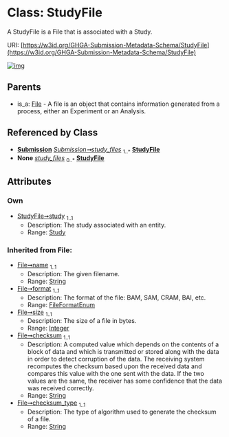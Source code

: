 
# Class: StudyFile


A StudyFile is a File that is associated with a Study.

URI: [https://w3id.org/GHGA-Submission-Metadata-Schema/StudyFile](https://w3id.org/GHGA-Submission-Metadata-Schema/StudyFile)


[![img](https://yuml.me/diagram/nofunky;dir:TB/class/[Submission],[Study]<study%201..1-%20[StudyFile&#124;name(i):string;format(i):FileFormatEnum;size(i):integer;checksum(i):string;checksum_type(i):string;alias(i):string],[Submission]++-%20study_files%201..*>[StudyFile],[Submission]-%20study_files(i)%200..*>[StudyFile],[File]^-[StudyFile],[Study],[File],[Attribute])](https://yuml.me/diagram/nofunky;dir:TB/class/[Submission],[Study]<study%201..1-%20[StudyFile&#124;name(i):string;format(i):FileFormatEnum;size(i):integer;checksum(i):string;checksum_type(i):string;alias(i):string],[Submission]++-%20study_files%201..*>[StudyFile],[Submission]-%20study_files(i)%200..*>[StudyFile],[File]^-[StudyFile],[Study],[File],[Attribute])

## Parents

 *  is_a: [File](File.md) - A file is an object that contains information generated from a process, either an Experiment or an Analysis.

## Referenced by Class

 *  **[Submission](Submission.md)** *[Submission➞study_files](Submission_study_files.md)*  <sub>1..\*</sub>  **[StudyFile](StudyFile.md)**
 *  **None** *[study_files](study_files.md)*  <sub>0..\*</sub>  **[StudyFile](StudyFile.md)**

## Attributes


### Own

 * [StudyFile➞study](StudyFile_study.md)  <sub>1..1</sub>
     * Description: The study associated with an entity.
     * Range: [Study](Study.md)

### Inherited from File:

 * [File➞name](File_name.md)  <sub>1..1</sub>
     * Description: The given filename.
     * Range: [String](types/String.md)
 * [File➞format](File_format.md)  <sub>1..1</sub>
     * Description: The format of the file: BAM, SAM, CRAM, BAI, etc.
     * Range: [FileFormatEnum](FileFormatEnum.md)
 * [File➞size](File_size.md)  <sub>1..1</sub>
     * Description: The size of a file in bytes.
     * Range: [Integer](types/Integer.md)
 * [File➞checksum](File_checksum.md)  <sub>1..1</sub>
     * Description: A computed value which depends on the contents of a block of data and which is transmitted or stored along with the data in order to detect corruption of the data. The receiving system recomputes the checksum based upon the received data and compares this value with the one sent with the data. If the two values are the same, the receiver has some confidence that the data was received correctly.
     * Range: [String](types/String.md)
 * [File➞checksum_type](File_checksum_type.md)  <sub>1..1</sub>
     * Description: The type of algorithm used to generate the checksum of a file.
     * Range: [String](types/String.md)
